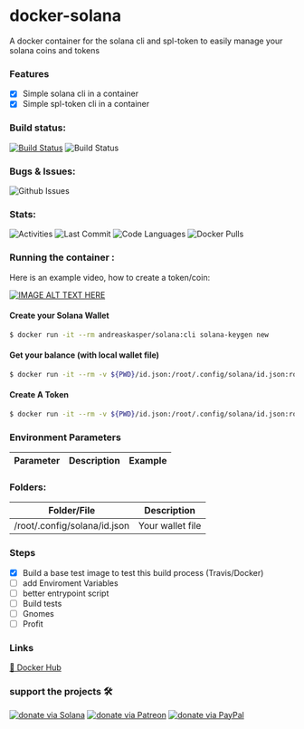 # docker-solana
A docker container for the solana cli and spl-token to easily manage your solana coins and tokens

### Features
- [x] Simple solana cli in a container
- [x] Simple spl-token cli in a container

### Build status:
[![Build Status](https://img.shields.io/github/workflow/status/andreaskasper/docker-solana/Docker%20Image%20CI)](https://hub.docker.com/r/andreaskasper/solana)
![Build Status](https://img.shields.io/docker/image-size/andreaskasper/solana/cli)

### Bugs & Issues:
![Github Issues](https://img.shields.io/github/issues/andreaskasper/docker-solana.svg)

### Stats:
![Activities](https://img.shields.io/github/commit-activity/m/andreaskasper/docker-solana.svg)
![Last Commit](https://img.shields.io/github/last-commit/andreaskasper/docker-solana.svg)
![Code Languages](https://img.shields.io/github/languages/top/andreaskasper/docker-solana.svg)
![Docker Pulls](https://img.shields.io/docker/pulls/andreaskasper/solana.svg)

### Running the container :

Here is an example video, how to create a token/coin:

[![IMAGE ALT TEXT HERE](https://img.youtube.com/vi/befUVytFC80/0.jpg)](https://www.youtube.com/watch?v=befUVytFC80)


#### Create your Solana Wallet

```sh
$ docker run -it --rm andreaskasper/solana:cli solana-keygen new
```

#### Get your balance (with local wallet file)

```sh
$ docker run -it --rm -v ${PWD}/id.json:/root/.config/solana/id.json:ro andreaskasper/solana:cli solana balance
```

#### Create A Token

```sh
$ docker run -it --rm -v ${PWD}/id.json:/root/.config/solana/id.json:ro andreaskasper/solana:cli spl-token 
```

### Environment Parameters
| Parameter     | Description                                             | Example       |
| ------------- |:-------------------------------------------------------:|:-------------:|



### Folders:
| Folder/File                  | Description               |
| ---------------------------- |:-------------------------:|
| /root/.config/solana/id.json | Your wallet file          |



### Steps
- [x] Build a base test image to test this build process (Travis/Docker)
- [ ] add Enviroment Variables
- [ ] better entrypoint script
- [ ] Build tests
- [ ] Gnomes
- [ ] Profit

### Links
[🐋 Docker Hub](https://hub.docker.com/r/andreaskasper/solana)

### support the projects :hammer_and_wrench:
[![donate via Solana](https://img.shields.io/badge/Solana-CPeKEKhitSeZt21Hir5vfvSnKbH3XCJpAUUfneL3WgZV-green.svg)](solana:CPeKEKhitSeZt21Hir5vfvSnKbH3XCJpAUUfneL3WgZV)
[![donate via Patreon](https://img.shields.io/badge/Donate-Patreon-green.svg)](https://www.patreon.com/AndreasKasper)
[![donate via PayPal](https://img.shields.io/badge/Donate-PayPal-green.svg)](https://www.paypal.me/AndreasKasper)
